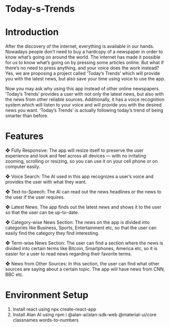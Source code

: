 # Today-s-Trends

# Introduction
After the discovery of the internet, everything is available in our
hands. Nowadays people don’t need to buy a hardcopy of a
newspaper in order to know what’s going on around the world. The
internet has made it possible for us to know what’s going on by
pressing some articles online. But what if there’s no need to press
anything, and your voice does the work instead? Yes, we are
proposing a project called ‘Today’s Trends’ which will provide you
with the latest news, but also save your time using voice to use the
app.

Now you may ask why using this app instead of other online
newspapers. ‘Today’s Trends’ provides a user with not only the
latest news, but also with the news from other reliable sources.
Additionally, it has a voice recognition system which will listen to your
voice and will provide you with the desired news you want. ‘Today’s
Trends’ is actually following today’s trend of being smarter than
before.

# Features
❖ Fully Responsive: The app will resize itself to preserve the user
experience and look and feel across all devices — with no irritating
zooming, scrolling or resizing, so you can use it on your cell phone or
on computer easily.

❖ Voice Search: The AI used in this app recognizes a user’s voice and
provides the user with what they want.

❖ Text-to-Speech: The AI can read out the news headlines or the news
to the user if the user requires.

❖ Latest News: The app finds out the latest news and shows it to the
user so that the user can be up-to-date.

❖ Category-wise News Section: The news on the app is divided into
categories like Business, Sports, Entertainment etc, so that the user
can easily find the category they find interesting.

❖ Term-wise News Section: The user can find a section where the
news is divided into certain terms like Bitcoin, Smartphones, America
etc, so it is easier for a user to read news regarding their favorite
terms.

❖ News from Other Sources: In this section, the user can find what
other sources are saying about a certain topic. The app will have
news from CNN, BBC etc.

# Environment Setup
1. Install react using npx create-react-app
2. Install Alan AI using npm i @alan-ai/alan-sdk-web @material-ui/core classnames words-to-numbers
